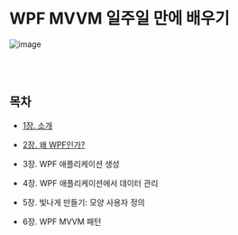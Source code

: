 # WPF MVVM 일주일 만에 배우기

![image](https://user-images.githubusercontent.com/92307342/136780148-2309edba-c102-4ba1-85a0-e6d0d8e7de47.png)

<br/>
<br/>

## 목차
* [1장. 소개](https://github.com/YearinKim/CSharp/tree/wpf_mvvm/01.%20WPF%20MVVM%20%EC%9D%BC%EC%A3%BC%EC%9D%BC%20%EB%A7%8C%EC%97%90%20%EB%B0%B0%EC%9A%B0%EA%B8%B0/01.%20%EC%86%8C%EA%B0%9C)
* [2장. 왜 WPF인가?](https://github.com/YearinKim/CSharp/tree/wpf_mvvm/01.%20WPF%20MVVM%20%EC%9D%BC%EC%A3%BC%EC%9D%BC%20%EB%A7%8C%EC%97%90%20%EB%B0%B0%EC%9A%B0%EA%B8%B0/02.%20%EC%99%9C%20WPF%EC%9D%B8%EA%B0%80)

* 3장. WPF 애플리케이션 생성
* 4장. WPF 애플리케이션에서 데이터 관리
* 5장. 빛나게 만들기: 모양 사용자 정의
* 6장. WPF MVVM 패턴